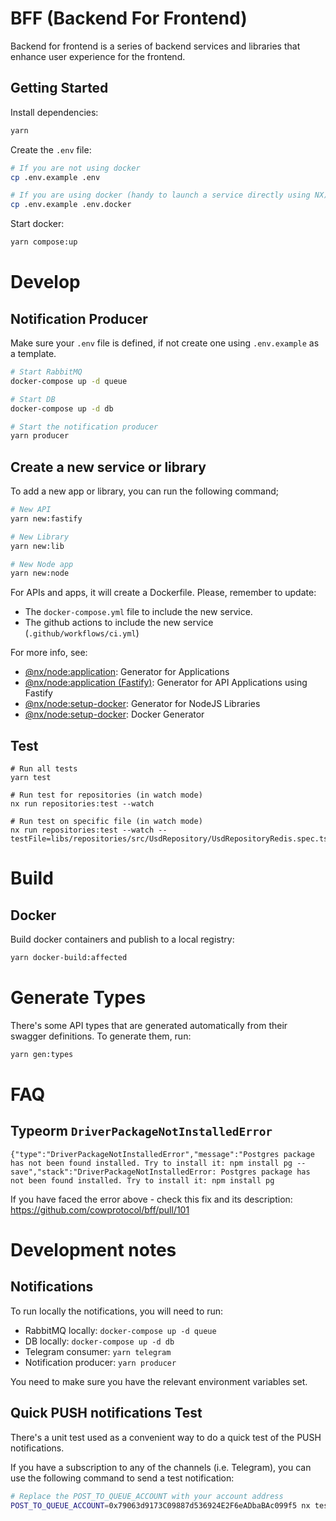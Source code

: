 # BFF (Backend For Frontend)

Backend for frontend is a series of backend services and libraries that enhance user experience for the frontend. 

## Getting Started

Install dependencies:

```bash
yarn
```

Create the `.env` file:

```bash
# If you are not using docker
cp .env.example .env

# If you are using docker (handy to launch a service directly using NX)
cp .env.example .env.docker
```

Start docker:
```bash
yarn compose:up
```

# Develop
## Notification Producer
Make sure your `.env` file is defined, if not create one using `.env.example` as a template.

```bash
# Start RabbitMQ
docker-compose up -d queue

# Start DB
docker-compose up -d db

# Start the notification producer
yarn producer
```
## Create a new service or library

To add a new app or library, you can run the following command;

```bash
# New API
yarn new:fastify

# New Library
yarn new:lib

# New Node app
yarn new:node
```

For APIs and apps, it will create a Dockerfile. Please, remember to update:
- The `docker-compose.yml` file to include the new service.
- The github actions to include the new service (`.github/workflows/ci.yml`)

For more info, see:
- [@nx/node:application](https://nx.dev/packages/node/generators/application): Generator for Applications
- [@nx/node:application (Fastify)](https://nx.dev/showcase/example-repos/add-fastify): Generator for API Applications using Fastify 
- [@nx/node:setup-docker](https://nx.dev/nx-api/node/generators/library): Generator for NodeJS Libraries
- [@nx/node:setup-docker](https://nx.dev/nx-api/node/generators/setup-docker): Docker Generator

## Test

 ```
 # Run all tests
 yarn test

 # Run test for repositories (in watch mode)
 nx run repositories:test --watch

 # Run test on specific file (in watch mode)
 nx run repositories:test --watch --testFile=libs/repositories/src/UsdRepository/UsdRepositoryRedis.spec.ts
 ```


# Build
## Docker

Build docker containers and publish to a local registry:

```bash
yarn docker-build:affected
```

# Generate Types
There's some API types that are generated automatically from their swagger definitions. To generate them, run:

```bash
yarn gen:types
```

# FAQ

## Typeorm `DriverPackageNotInstalledError`

```
{"type":"DriverPackageNotInstalledError","message":"Postgres package has not been found installed. Try to install it: npm install pg --save","stack":"DriverPackageNotInstalledError: Postgres package has not been found installed. Try to install it: npm install pg
```

If you have faced the error above - check this fix and its description:
https://github.com/cowprotocol/bff/pull/101

# Development notes

## Notifications
To run locally the notifications, you will need to run:
- RabbitMQ locally: `docker-compose up -d queue`
- DB locally: `docker-compose up -d db`
- Telegram consumer: `yarn telegram`
- Notification producer: `yarn producer`

You need to make sure you have the relevant environment variables set.

## Quick PUSH notifications Test
There's a unit test used as a convenient way to do a quick test of the PUSH notifications.

If you have a subscription to any of the channels (i.e. Telegram), you can use the following command to send a test notification:

```bash
# Replace the POST_TO_QUEUE_ACCOUNT with your account address
POST_TO_QUEUE_ACCOUNT=0x79063d9173C09887d536924E2F6eADbaBAc099f5 nx test notification-producer --testFile=src/postToQueueTest.test.ts
```
